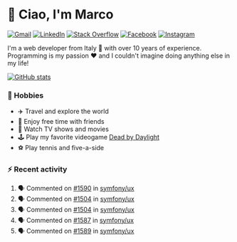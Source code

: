 # 👋 Ciao, I'm Marco

[![Gmail](https://img.shields.io/badge/Gmail-%23BB001B?style=flat-square&logo=gmail&logoColor=white)](mailto:gremo1982@gmail.com)
[![LinkedIn](https://img.shields.io/badge/LinkedIn-%230e76a8?style=flat-square&logo=linkedin)](https://www.linkedin.com/in/marco-polichetti)
[![Stack Overflow](https://img.shields.io/stackexchange/stackoverflow/r/220180?style=flat&logo=stackoverflow&label=Stack%20Overflow&color=%23F47F24)](https://stackoverflow.com/users/220180)
[![Facebook](https://img.shields.io/badge/-Facebook-%234267B2?style=flat-square&logo=facebook&logoColor=white)](https://www.facebook.com/marco.poliketti)
[![Instagram](https://img.shields.io/badge/-Instagram-%23C13584?style=flat-square&logo=instagram&logoColor=white)](https://www.instagram.com/marco.gremo)

I'm a web developer from Italy 🍕 with over 10 years of experience. Programming is my passion ❤️ and I couldn't imagine doing anything else in my life!

[![GitHub stats](https://github-readme-stats.vercel.app/api?username=gremo&show_icons=true&rank_icon=github&theme=transparent)](https://github.com/anuraghazra/github-readme-stats)

### 📅 Hobbies

- ✈️ Travel and explore the world
- 🍻 Enjoy free time with friends
- 🎥 Watch TV shows and movies
- 🕹️ Play my favorite videogame [Dead by Daylight](https://deadbydaylight.com)
- ⚽ Play tennis and five-a-side

### ⚡ Recent activity

<!--START_SECTION:activity-->
1. 🗣 Commented on [#1590](https://github.com/symfony/ux/issues/1590#issuecomment-1986271106) in [symfony/ux](https://github.com/symfony/ux)
2. 🗣 Commented on [#1504](https://github.com/symfony/ux/issues/1504#issuecomment-1985353275) in [symfony/ux](https://github.com/symfony/ux)
3. 🗣 Commented on [#1504](https://github.com/symfony/ux/issues/1504#issuecomment-1985211509) in [symfony/ux](https://github.com/symfony/ux)
4. 🗣 Commented on [#1587](https://github.com/symfony/ux/issues/1587#issuecomment-1984273322) in [symfony/ux](https://github.com/symfony/ux)
5. 🗣 Commented on [#1589](https://github.com/symfony/ux/issues/1589#issuecomment-1984262547) in [symfony/ux](https://github.com/symfony/ux)
<!--END_SECTION:activity-->
